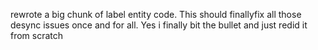 rewrote a big chunk of label entity code. This should finallyfix all those desync issues once and for all. Yes i finally bit the bullet and just redid it from scratch